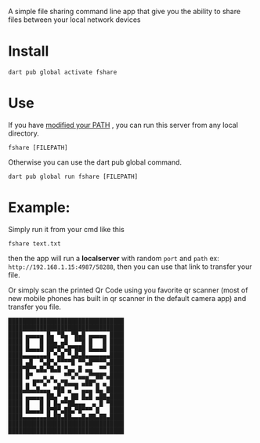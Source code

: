 A simple file sharing command line app that give you the ability to share files between your local network devices 

# Install
`dart pub global activate fshare`

# Use
If you have [modified your PATH](https://dart.dev/tools/pub/cmd/pub-global#running-a-script-from-your-path)
 , you can run this server from any local directory.

`fshare [FILEPATH]`

Otherwise you can use the dart pub global command.

`dart pub global run fshare [FILEPATH]`

# Example:
Simply run it from your cmd like this

`fshare text.txt`

then the app will run a **localserver** with random `port` and `path` ex: `http://192.168.1.15:4987/58288`, then you can use that link to transfer your file.

Or simply scan the printed Qr Code using you favorite qr scanner (most of new mobile phones has built in qr scanner in the default camera app) and transfer you file.
```
█████████████████████████████████
█████████████████████████████████
████ ▄▄▄▄▄ █▄ ▀█▄ ▀█▄█ ▄▄▄▄▄ ████
████ █   █ ██▄ ▄█  ▀▀█ █   █ ████
████ █▄▄▄█ ██▀█▀▄█▀███ █▄▄▄█ ████
████▄▄▄▄▄▄▄█ ▀▄█ ▀▄█▄█▄▄▄▄▄▄▄████
████ ▄█  ▀▄█▀▄▀▀▀▀█ ▀▀▄█▀▀▀▀▄████
████▀█▀▀▄█▄▀█▄█ ▀▄▄ █ ▄▄  ▀▀ ████
████ █▀   ▄ ▄   ▀▀▄▀▄▄▄▀▀██▀▄████
████ ▄ █▀▀▄▀ ▀▄▀█▄▄▄ ▄██▀▄ ▄ ████
████▄█▄▄█▄▄▄ ▀██ ▄ ▀ ▄▄▄ █▄ █████
████ ▄▄▄▄▄ ██▄▀ ▄ ██ █▄█ ▄██▄████
████ █   █ █ █▄▀▀██▄▄▄  ▄ █ ▀████
████ █▄▄▄█ █▀█▀▄██▄▀█▀▀▀ █   ████
████▄▄▄▄▄▄▄█▄██▄██▄▄▄█▄██▄██▄████
█████████████████████████████████
█████████████████████████████████
```
